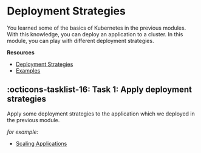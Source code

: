 # Deployment Strategies
You learned some of the basics of Kubernetes in the previous modules.
With this knowledge, you can deploy an application to a cluster.
In this module, you can play with different deployment strategies.

**Resources**

- [Deployment Strategies](https://www.cncf.io/wp-content/uploads/2020/08/CNCF-Presentation-Template-K8s-Deployment.pdf)
- [Examples](https://github.com/ContainerSolutions/k8s-deployment-strategies)

## :octicons-tasklist-16: **Task 1**: Apply deployment strategies
Apply some deployment strategies to the application which we deployed in the previous module.

*for example:*

- [Scaling Applications](./scaling-applications.md)
